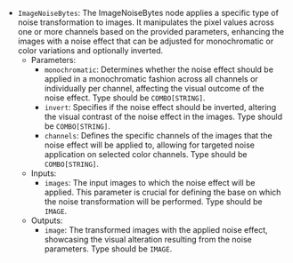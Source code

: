 - `ImageNoiseBytes`: The ImageNoiseBytes node applies a specific type of noise transformation to images. It manipulates the pixel values across one or more channels based on the provided parameters, enhancing the images with a noise effect that can be adjusted for monochromatic or color variations and optionally inverted.
    - Parameters:
        - `monochromatic`: Determines whether the noise effect should be applied in a monochromatic fashion across all channels or individually per channel, affecting the visual outcome of the noise effect. Type should be `COMBO[STRING]`.
        - `invert`: Specifies if the noise effect should be inverted, altering the visual contrast of the noise effect in the images. Type should be `COMBO[STRING]`.
        - `channels`: Defines the specific channels of the images that the noise effect will be applied to, allowing for targeted noise application on selected color channels. Type should be `COMBO[STRING]`.
    - Inputs:
        - `images`: The input images to which the noise effect will be applied. This parameter is crucial for defining the base on which the noise transformation will be performed. Type should be `IMAGE`.
    - Outputs:
        - `image`: The transformed images with the applied noise effect, showcasing the visual alteration resulting from the noise parameters. Type should be `IMAGE`.

